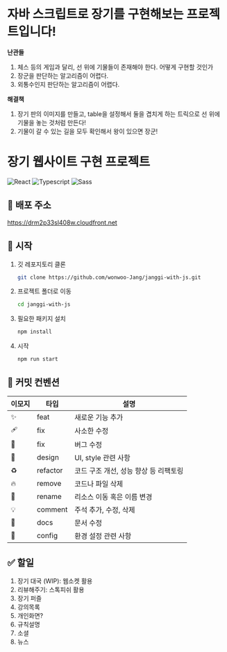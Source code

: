 # 자바 스크립트로 장기를 구현해보는 프로젝트입니다!

**난관들**

1. 체스 등의 게임과 달리, 선 위에 기물들이 존재해야 한다. 어떻게 구현할 것인가
2. 장군을 판단하는 알고리즘이 어렵다.
3. 외통수인지 판단하는 알고리즘이 어렵다.

**해결책**

1. 장기 판의 이미지를 만들고, table을 설정해서 둘을 겹치게 하는 트릭으로 선 위에 기물을 놓는 것처럼 만든다!
2. 기물이 갈 수 있는 길을 모두 확인해서 왕이 있으면 장군!

# 장기 웹사이트 구현 프로젝트

![React](https://img.shields.io/badge/react-61DAFB?style=for-the-badge&logo=react&logoColor=444)
![Typescript](https://img.shields.io/badge/typescript-3178C6?style=for-the-badge&logo=typescript&logoColor=fff)
![Sass](https://img.shields.io/badge/sass-CC6699?style=for-the-badge&logo=sass&logoColor=fff)

## 🚀 배포 주소

https://drm2p33sl408w.cloudfront.net

## 🎉 시작

1. 깃 레포지토리 클론

   ```Bash
   git clone https://github.com/wonwoo-Jang/janggi-with-js.git
   ```

2. 프로젝트 폴더로 이동

   ```Bash
   cd janggi-with-js
   ```

3. 필요한 패키지 설치

   ```Bash
   npm install
   ```

4. 시작

   ```Bash
   npm run start
   ```

## 📝 커밋 컨벤션

| 이모지 | 타입     | 설명                                  |
| ------ | -------- | ------------------------------------- |
| ✨     | feat     | 새로운 기능 추가                      |
| 🩹     | fix      | 사소한 수정                           |
| 🐛     | fix      | 버그 수정                             |
| 💄     | design   | UI, style 관련 사항                   |
| ♻️     | refactor | 코드 구조 개선, 성능 향상 등 리팩토링 |
| 🔥     | remove   | 코드나 파일 삭제                      |
| 🚚     | rename   | 리소스 이동 혹은 이름 변경            |
| 💡     | comment  | 주석 추가, 수정, 삭제                 |
| 📝     | docs     | 문서 수정                             |
| 🔧     | config   | 환경 설정 관련 사항                   |

## ✅ 할일

1. 장기 대국 (WIP): 웹소켓 활용
2. 리뷰해주기: 스톡피쉬 활용
3. 장기 퍼즐
4. 강의목록
5. 개인화면?
6. 규칙설명
7. 소셜
8. 뉴스
